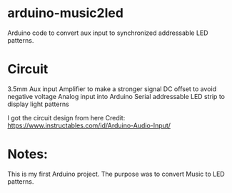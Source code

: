 # arduino-music2led
Arduino code to convert aux input to synchronized addressable LED patterns.

# Circuit
3.5mm Aux input
Amplifier to make a stronger signal
DC offset to avoid negative voltage
Analog input into Arduino
Serial addressable LED strip to display light patterns

I got the circuit design from here
Credit: https://www.instructables.com/id/Arduino-Audio-Input/

# Notes:
This is my first Arduino project. The purpose was to convert Music to LED patterns.
